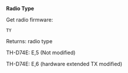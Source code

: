 __Radio Type__

Get radio firmware:

	TY

Returns: radio type


TH-D74E: E,5 (Not modified)

TH-D74E: E,6 (hardware extended TX modified)

